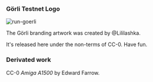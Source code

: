 ### Görli Testnet Logo

![run-goerli](run-goerli-outlines.png)

The Görli branding artwork was created by @Lililashka.

It's released here under the non-terms of CC-0. Have fun.

### Derivated work

CC-0 _Amiga A1500_ by Edward Farrow.

